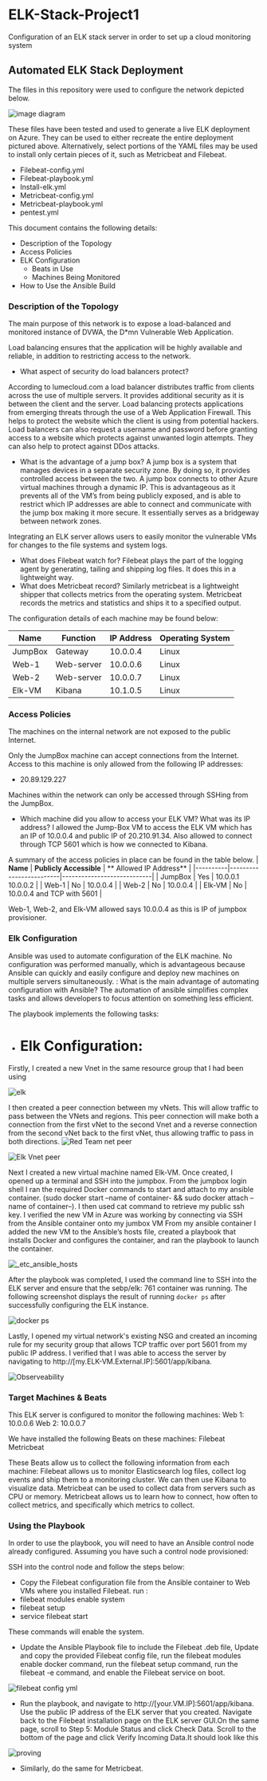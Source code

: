 # ELK-Stack-Project1
Configuration of an ELK stack server in order to set up a cloud monitoring system 
## Automated ELK Stack Deployment

The files in this repository were used to configure the network depicted below.


![image diagram](https://user-images.githubusercontent.com/104738434/166611035-55494954-d86b-4d8b-8337-6aa501e5d7c7.jpg)

These files have been tested and used to generate a live ELK deployment on Azure. They can be used to either recreate the entire deployment pictured above. Alternatively, select portions of the YAML files may be used to install only certain pieces of it, such as Metricbeat and Filebeat.

- Filebeat-config.yml
- Filebeat-playbook.yml
- Install-elk.yml
- Metricbeat-config.yml
- Metricbeat-playbook.yml
- pentest.yml

This document contains the following details:
- Description of the Topology
- Access Policies
- ELK Configuration
  - Beats in Use
  - Machines Being Monitored
- How to Use the Ansible Build


### Description of the Topology

The main purpose of this network is to expose a load-balanced and monitored instance of DVWA, the D*mn Vulnerable Web Application.

Load balancing ensures that the application will be highly available and reliable, in addition to restricting access to the network.
- What aspect of security do load balancers protect? 

According to lumecloud.com a load balancer distributes traffic from clients across the use of multiple servers. It provides additional security as it is between the client and the server. Load balancing protects applications from emerging threats through the use of a Web Application Firewall. This helps to protect the website which the client is using from potential hackers. Load balancers can also request a username and password before granting access to a website which protects against unwanted login attempts. They can also help to protect against DDos attacks. 


- What is the advantage of a jump box?
A jump box is a system that manages devices in a separate security zone. By doing so, it provides controlled access between the two. A jump box connects to other Azure virtual machines through a dynamic IP. This is advantageous as it prevents all of the VM’s from being publicly exposed, and is able to restrict which IP addresses are able to connect and communicate with the jump box making it more secure. It essentially serves as a bridgeway between network zones. 

Integrating an ELK server allows users to easily monitor the vulnerable VMs for changes to the file systems and system logs.
- What does Filebeat watch for?
Filebeat plays the part of the logging agent by generating, tailing and shipping log files. It does this in a lightweight way.  
-  What does Metricbeat record?
Similarly metricbeat is a lightweight shipper that collects metrics from the operating system. Metricbeat records the metrics and statistics and ships it to a specified output. 

The configuration details of each machine may be found below:

| **Name** | **Function** | **IP Address** | **Operating System** |
|----------|--------------|----------------|----------------------|
| JumpBox  | Gateway      | 10.0.0.4       | Linux                |
| Web-1    | Web-server   | 10.0.0.6       | Linux                |
| Web-2    | Web-server   | 10.0.0.7       | Linux                |
| Elk-VM   | Kibana       | 10.1.0.5       | Linux                |


### Access Policies

The machines on the internal network are not exposed to the public Internet.

Only the JumpBox machine can accept connections from the Internet. Access to this machine is only allowed from the following IP addresses:
- 20.89.129.227

Machines within the network can only be accessed through SSHing from the JumpBox.
- Which machine did you allow to access your ELK VM? What was its IP address? I allowed the Jump-Box VM to access the ELK VM which has an IP of 10.0.0.4 and public IP of 20.210.91.34. Also allowed to connect through TCP 5601 which is how we connected to Kibana. 

A summary of the access policies in place can be found in the table below.
| **Name** | **Publicly Accessible** | ** Allowed IP Address**    |
|----------|-------------------------|----------------------------|
| JumpBox  | Yes                     | 10.0.0.1 10.0.0.2          |
| Web-1    | No                      | 10.0.0.4                   |
| Web-2    | No                      | 10.0.0.4                   |
| Elk-VM   | No                      | 10.0.0.4 and TCP with 5601 |

Web-1, Web-2, and Elk-VM allowed says 10.0.0.4 as this is IP of jumpbox provisioner. 


### Elk Configuration

Ansible was used to automate configuration of the ELK machine. No configuration was performed manually, which is advantageous because Ansible can quickly and easily configure and deploy new machines on multiple servers simultaneously. 
: What is the main advantage of automating configuration with Ansible? The automation of ansible simplifies complex tasks and allows developers to focus attention on something less efficient. 

The playbook implements the following tasks:
- # Elk Configuration:
Firstly, I created a new Vnet in the same resource group that I had been using

![elk](https://user-images.githubusercontent.com/104738434/166584396-e732945d-9b2b-4744-99e3-2272d7dcfe7b.jpg)

I then created a peer connection between my vNets. This will allow traffic to pass between the VNets and regions. This peer connection will make both a connection from the first vNet to the second Vnet and a reverse connection from the second vNet back to the first vNet, thus allowing traffic to pass in both directions. 
![Red Team net peer ](https://user-images.githubusercontent.com/104738434/166584704-c42ddfdd-796f-4618-b030-77ba654cfe77.jpg)


![Elk Vnet peer](https://user-images.githubusercontent.com/104738434/166584982-226a1315-65b7-445b-adf4-134472e2ddeb.jpg)

Next I created a new virtual machine named Elk-VM. Once created, I opened up a terminal and SSH into the jumpbox. From the jumpbox login shell I ran the required Docker commands to start and attach to my ansible container. (sudo docker start –name of container- && sudo docker attach –name of container–). I then used cat command to retrieve my public ssh key. 
I verified the new VM in Azure was working by connecting via SSH from the Ansible container onto my jumbox VM
From my ansible container I added the new VM to the Ansible’s hosts file, created a playbook that installs Docker and configures the container, and ran the playbook to launch the container. 

![_etc_ansible_hosts](https://user-images.githubusercontent.com/104738434/166585191-94b5c8bd-5b48-42df-86c0-c00bd1a277a9.jpg)

After the playbook was completed, I used the command line to SSH into the ELK server and ensure that the sebp/elk: 761 container was running. 
The following screenshot displays the result of running `docker ps` after successfully configuring the ELK instance.


![docker ps](https://user-images.githubusercontent.com/104738434/166523037-35cba19b-0936-43aa-8d26-867052f8467b.jpg)

Lastly, I opened my virtual network's existing NSG and created an incoming rule for my security group that allows TCP traffic over port 5601 from my public IP address. I verified that I was able to access the server by navigating to http://[my.ELK-VM.External.IP]:5601/app/kibana. 

![Observeability ](https://user-images.githubusercontent.com/104738434/166585488-29f134f4-d51b-4a2b-a60b-f25e3ed497ea.jpg)

### Target Machines & Beats
This ELK server is configured to monitor the following machines:
Web 1: 10.0.0.6
Web 2: 10.0.0.7


We have installed the following Beats on these machines:
Filebeat
Metricbeat

These Beats allow us to collect the following information from each machine:
Filebeat allows us to monitor Elasticsearch log files, collect log events and ship them to a monitoring cluster. We can then use Kibana to visualize data. Metricbeat can be used to collect data from servers such as CPU or memory. Metricbeat allows us to learn how to connect, how often to collect metrics, and specifically which metrics to collect. 

### Using the Playbook
In order to use the playbook, you will need to have an Ansible control node already configured. Assuming you have such a control node provisioned:

SSH into the control node and follow the steps below:
- Copy the Filebeat configuration file from the Ansible container to Web VMs where you installed Filebeat. run : 
- filebeat modules enable system
- filebeat setup
- service filebeat start

These commands will enable the system. 

- Update the Ansible Playbook file to include the Filebeat .deb file, Update and copy the provided Filebeat config file, run the filebeat modules enable docker command, run the filebeat setup command, run the filebeat -e command, and enable the Filebeat service on boot.

![filebeat config yml](https://user-images.githubusercontent.com/104738434/166585689-703cd123-c3fa-4d61-b367-1763ef20f3ad.jpg)


- Run the playbook, and navigate to http://[your.VM.IP]:5601/app/kibana. Use the public IP address of the ELK server that you created. Navigate back to the Filebeat installation page on the ELK server GUI.On the same page, scroll to Step 5: Module Status and click Check Data. Scroll to the bottom of the page and click Verify Incoming Data.It should look like this 

![proving](https://user-images.githubusercontent.com/104738434/166585903-ecba3dc0-b7d0-43ba-b3c0-72b49ecdb5b8.jpg)



- Similarly, do the same for Metricbeat. 

